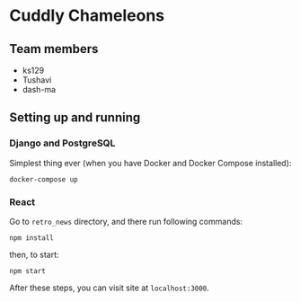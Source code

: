 # Cuddly Chameleons
## Team members
- ks129
- Tushavi
- dash-ma

## Setting up and running
### Django and PostgreSQL
Simplest thing ever (when you have Docker and Docker Compose installed):
```
docker-compose up
```

### React
Go to `retro_news` directory, and there run following commands:
```
npm install
```
then, to start:
```
npm start
```
After these steps, you can visit site at `localhost:3000`.

